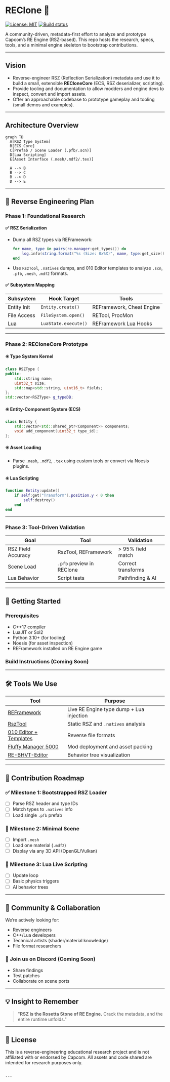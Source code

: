 # REClone 🚀

[![License: MIT](https://img.shields.io/badge/License-MIT-blue.svg)](./LICENSE)
[![Build status](https://img.shields.io/badge/build-pending-lightgrey.svg)](#)  <!-- replace with CI once set up -->

A community-driven, metadata-first effort to analyze and prototype Capcom’s RE Engine (RSZ-based). This repo hosts the research, specs, tools, and a minimal engine skeleton to bootstrap contributions.

---

## Vision

- Reverse-engineer RSZ (Reflection Serialization) metadata and use it to build a small, extensible **RECloneCore** (ECS, RSZ deserializer, scripting).
- Provide tooling and documentation to allow modders and engine devs to inspect, convert and import assets.
- Offer an approachable codebase to prototype gameplay and tooling (small demos and examples).

---

## Architecture Overview

```mermaid
graph TD
  A[RSZ Type System]
  B[ECS Core]
  C[Prefab / Scene Loader (.pfb/.scn)]
  D[Lua Scripting]
  E[Asset Interface (.mesh/.mdf2/.tex)]

  A --> B
  B --> C
  B --> D
  D --> E

````

---

## 🔬 Reverse Engineering Plan

### Phase 1: Foundational Research

#### ✅ RSZ Serialization

* Dump all RSZ types via REFramework:

  ```lua
  for name, type in pairs(re.manager:get_types()) do
      log.info(string.format("%s (Size: 0x%X)", name, type:get_size()))
  end
  ```
* Use `RszTool`, `.natives` dumps, and 010 Editor templates to analyze `.scn`, `.pfb`, `.mesh`, `.mdf2` formats.

#### ✅ Subsystem Mapping

| Subsystem   | Hook Target          | Tools                     |
| ----------- | -------------------- | ------------------------- |
| Entity Init | `Entity.create()`    | REFramework, Cheat Engine |
| File Access | `FileSystem.open()`  | RETool, ProcMon           |
| Lua         | `LuaState.execute()` | REFramework Lua Hooks     |

---

### Phase 2: RECloneCore Prototype

#### ✳️ Type System Kernel

```cpp
class RSZType {
public:
    std::string name;
    uint32_t size;
    std::map<std::string, uint16_t> fields;
};
std::vector<RSZType> g_typeDB;
```

#### ✳️ Entity-Component System (ECS)

```cpp
class Entity {
    std::vector<std::shared_ptr<Component>> components;
    void add_component(uint32_t type_id);
};
```

#### ✳️ Asset Loading

* Parse `.mesh`, `.mdf2`, `.tex` using custom tools or convert via Noesis plugins.

#### ✳️ Lua Scripting

```lua
function Entity:update()
    if self:get("Transform").position.y < 0 then
        self:destroy()
    end
end
```

---

### Phase 3: Tool-Driven Validation

| Goal               | Tool                      | Validation         |
| ------------------ | ------------------------- | ------------------ |
| RSZ Field Accuracy | RszTool, REFramework      | > 95% field match  |
| Scene Load         | `.pfb` preview in REClone | Correct transforms |
| Lua Behavior       | Script tests              | Pathfinding & AI   |

---

## 🚀 Getting Started

### Prerequisites

* C++17 compiler
* LuaJIT or Sol2
* Python 3.10+ (for tooling)
* Noesis (for asset inspection)
* REFramework installed on RE Engine game

### Build Instructions (Coming Soon)

---

## 🛠️ Tools We Use

| Tool                                                                   | Purpose                                  |
| ---------------------------------------------------------------------- | ---------------------------------------- |
| [REFramework](https://github.com/praydog/REFramework)                  | Live RE Engine type dump + Lua injection |
| [RszTool](https://github.com/some-reverse-rsz-tool)                    | Static RSZ and `.natives` analysis       |
| [010 Editor + Templates](https://github.com/Wunkolo/RE-010-Templates)  | Reverse file formats                     |
| [Fluffy Manager 5000](https://github.com/fluffyquack/FluffyModManager) | Mod deployment and asset packing         |
| [RE-BHVT-Editor](https://github.com/AlphaZDev/RE-BHVT-Editor)          | Behavior tree visualization              |

---

## 🧩 Contribution Roadmap

### ✅ Milestone 1: Bootstrapped RSZ Loader

* [ ] Parse RSZ header and type IDs
* [ ] Match types to `.natives` info
* [ ] Load single `.pfb` prefab

### 🚧 Milestone 2: Minimal Scene

* [ ] Import `.mesh`
* [ ] Load one material (`.mdf2`)
* [ ] Display via any 3D API (OpenGL/Vulkan)

### 🧪 Milestone 3: Lua Live Scripting

* [ ] Update loop
* [ ] Basic physics triggers
* [ ] AI behavior trees

---

## 💬 Community & Collaboration

We’re actively looking for:

* Reverse engineers
* C++/Lua developers
* Technical artists (shader/material knowledge)
* File format researchers

### 📣 Join us on Discord (Coming Soon)

* Share findings
* Test patches
* Collaborate on scene ports

---

## 💡 Insight to Remember

> "**RSZ is the Rosetta Stone of RE Engine.** Crack the metadata, and the entire runtime unfolds."

---

## 📝 License

This is a reverse-engineering educational research project and is not affiliated with or endorsed by Capcom. All assets and code shared are intended for research purposes only.

```

---
